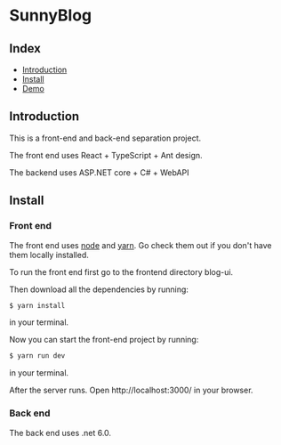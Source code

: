 # SunnyBlog


## Index

- [Introduction](#introduction)
- [Install](#install)
- [Demo](#demo)

## Introduction

This is a front-end and back-end separation project.

The front end uses React + TypeScript + Ant design.

The backend uses ASP.NET core + C# + WebAPI

## Install

### Front end

The front end uses [node](http://nodejs.org) and [yarn](https://yarnpkg.com/). Go check them out if you don't have them locally installed.

To run the front end first go to the frontend directory blog-ui. 

Then download all the dependencies by running:

```sh
$ yarn install
```

in your terminal.

Now you can start the front-end project by running:

```sh
$ yarn run dev
```

in your terminal.

After the server runs. Open http://localhost:3000/ in your browser.

### Back end

The back end uses .net 6.0.